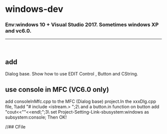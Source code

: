 #  windows-dev


### Env:windows 10 + Visual Studio 2017. Sometimes windows XP and vc6.0. 

----
 
## add 
Dialog base. Show how to use EDIT Control , Button and CString.
 
## use console in MFC (VC6.0 only)

add consoleInMfc.cpp to the MFC (Dialog base) project.In the xxxDlg.cpp file, 1\add "# include <istream.> ";2\ and a button.in function on button add "cout<<""<<endl;";3\ set Project-Setting-Link-sbusystem:windows as subsystem:console; Then OK!

//## CFile

